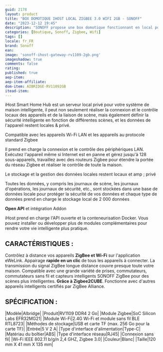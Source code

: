 ```yaml
---
guid: 2178
layout: product 
title: "BOX DOMOTIQUE IHOST LOCAL ZIGBEE 3.0 WIFI 2GB - SONOFF"
date: "2023-12-12 19:45"
description: "SONOFF propose une box domotique fonctionnant en local pour rendre votre domotique plus rapide, fiable et sécurisée."
categories: [Boutique, Sonoff, Zigbee, Wifi]
tags: []
locale: fr_FR
brand: Sonoff
ean: 
image: 'sonoff-ihost-gateway-rv1109-2gb.png'
imageshadow: true
comments: false
rating:  
published: true
aep-item: 
aep-item-affiliate: 
dom-item: AIBRIDGE-RV11092GB
itead-item: 
---
```


iHost Smart Home Hub est un serveur local privé pour votre système de maison intelligente, il peut non seulement réaliser la connexion et le contrôle locaux des appareils et de la liaison de scène, mais également définir la sécurité intelligente en fonction de différentes scènes, et les données de l'appareil restent locales & privé.

Compatible avec les appareils Wi-Fi LAN et les appareils au protocole standard Zigbee

Il prend en charge la connexion et le contrôle des périphériques LAN. Exécutez l'appareil même si Internet est en panne et gérez jusqu'à 128 sous-appareils, travaillez avec des routeurs Zigbee pour étendre la portée du réseau Zigbee et réaliser le contrôle de toute la maison.

Le stockage et la gestion des données locales restent locaux et amp ; privé

Toutes les données, y compris les journaux de scène, les journaux d'opérations, les journaux de sécurité, etc., sont stockées dans une base de données locale pour protéger la sécurité de vos données et chaque type de données prend en charge le stockage local de 2 000 données

**Open API** et intégration Addon

iHost prend en charge l'API ouverte et la conteneurisation Docker. Vous pouvez installer ou développer plus de modules complémentaires pour rendre votre vie intelligente plus pratique.

## CARACTÉRISTIQUES :

Contrôlez à distance vos appareils **ZigBee et Wi-Fi** sur l'application eWeLink.
Appairage **rapide en un clic** de tous les appareils à connecter.
La transmission du signal ZigBee longue distance couvre presque toute votre maison.
Compatible avec une grande variété de prises, commutateurs, commutateurs sans fil et capteurs intelligents SONOFF ZigBee pour des scènes plus intelligentes. **Grâce à Zigbee2CUBE**.
Fonctionne avec d'autres appareils intelligents certifiés par ZigBee Alliance.

## SPÉCIFICATION :

|Modèle|Albridge|
|Produit|RV1109 DDR4 2 Go|
|Module Zigbee|SoC Silicon Labs EFR32MG21|
|Module Wi-Fi|2.4G Wi-Fi et module sans fil BLE RTL8723|
|Méthodes de stockage|USB et carte TF (max. 256 Go pour la carte TF)|
|Entrée|5 V 2 A|
|Type d'interface d'alimentation|Type-C|
|Matériau du boîtier|ABS|
|Type d'interface réseau|RJ45|
|Connexion sans fil|
|Wi-Fi IEEE 802.11 b/g/n 2,4 GHZ, Zigbee 3.0|
|Couleur|Blanc|
|Taille|120 mm X 41 mm X 135 mm|
